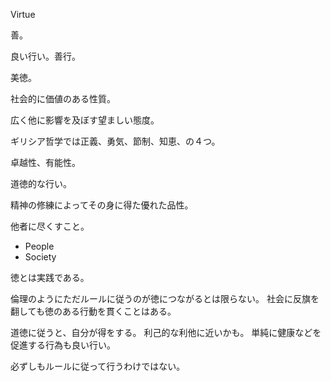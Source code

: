 Virtue

善。

良い行い。善行。

美徳。

社会的に価値のある性質。

広く他に影響を及ぼす望ましい態度。

ギリシア哲学では正義、勇気、節制、知恵、の４つ。

卓越性、有能性。

道徳的な行い。

精神の修練によってその身に得た優れた品性。

他者に尽くすこと。

- People
- Society

徳とは実践である。

倫理のようにただルールに従うのが徳につながるとは限らない。
社会に反旗を翻しても徳のある行動を貫くことはある。

道徳に従うと、自分が得をする。
利己的な利他に近いかも。
単純に健康などを促進する行為も良い行い。

必ずしもルールに従って行うわけではない。
